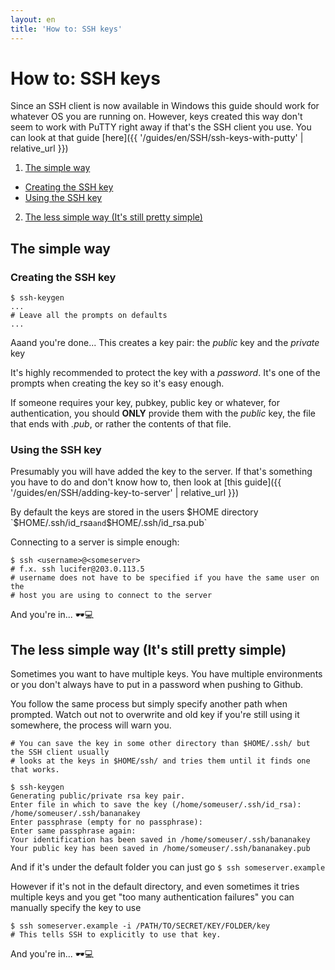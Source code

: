 ```yaml
---
layout: en
title: 'How to: SSH keys'
---
```


# How to: SSH keys

Since an SSH client is now available in Windows this guide should work for whatever OS you are
running on. However, keys created this way don't seem to work with PuTTY right away if that's
the SSH client you use. You can look at that guide [here]({{ '/guides/en/SSH/ssh-keys-with-putty' | relative_url }})

1. [The simple way](#the-simple-way)
  * [Creating the SSH key](#creating-the-ssh-key)
  * [Using the SSH key](#using-the-ssh-key)
2. [The less simple way (It's still pretty simple)](#the-less-simple-way-its-still-pretty-simple)

## The simple way

### Creating the SSH key

```
$ ssh-keygen
...
# Leave all the prompts on defaults
...
```
Aaand you're done... This creates a key pair: the _public_ key and the _private_ key

It's highly recommended to protect the key with a _password_. It's one of the prompts
when creating the key so it's easy enough.

If someone requires your key, pubkey, public key or whatever, for authentication,
you should __ONLY__ provide them with the _public_ key, the file that ends with _.pub_,
or rather the contents of that file.

### Using the SSH key 

Presumably you will have added the key to the server. If that's something you have to do
and don't know how to, then look at [this guide]({{ '/guides/en/SSH/adding-key-to-server' | relative_url }})

By default the keys are stored in the users $HOME directory `$HOME/.ssh/id_rsa` and
`$HOME/.ssh/id_rsa.pub`

Connecting to a server is simple enough:
```
$ ssh <username>@<someserver>
# f.x. ssh lucifer@203.0.113.5
# username does not have to be specified if you have the same user on the
# host you are using to connect to the server
```
And you're in... 🕶️💻

## The less simple way (It's still pretty simple)

Sometimes you want to have multiple keys. You have multiple environments or you don't
always have to put in a password when pushing to Github.

You follow the same process but simply specify another path when prompted.
Watch out not to overwrite and old key if you're still using it somewhere, the
process will warn you.
```
# You can save the key in some other directory than $HOME/.ssh/ but the SSH client usually
# looks at the keys in $HOME/ssh/ and tries them until it finds one that works.

$ ssh-keygen
Generating public/private rsa key pair.
Enter file in which to save the key (/home/someuser/.ssh/id_rsa): /home/someuser/.ssh/bananakey
Enter passphrase (empty for no passphrase):
Enter same passphrase again:
Your identification has been saved in /home/someuser/.ssh/bananakey
Your public key has been saved in /home/someuser/.ssh/bananakey.pub
```

And if it's under the default folder you can just go `$ ssh someserver.example`

However if it's not in the default directory, and even sometimes it tries multiple keys
and you get "too many authentication failures" you can manually specify the key to use

```
$ ssh someserver.example -i /PATH/TO/SECRET/KEY/FOLDER/key
# This tells SSH to explicitly to use that key.
```

And you're in... 🕶️💻



